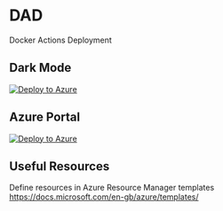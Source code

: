 # DAD
Docker Actions Deployment

## Dark Mode
[![Deploy to Azure](https://azuredeploy.net/deploybutton.png)](https://azuredeploy.net/?repository=https://github.com/clazureroom/DAD/tree/best_practice)

## Azure Portal
[![Deploy to Azure](https://aka.ms/deploytoazurebutton)](https://portal.azure.com/#create/Microsoft.Template/uri/https%3A%2F%2Fgithub.com%2Fclazureroom%2FDAD%2Fblob%2Fbest_practice%2Fazuredeploy.json)

## Useful Resources
Define resources in Azure Resource Manager templates https://docs.microsoft.com/en-gb/azure/templates/